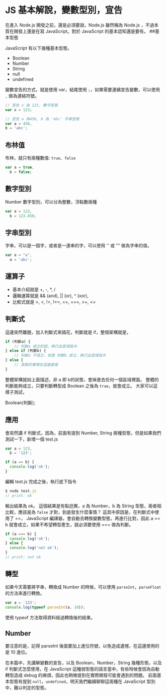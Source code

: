 # JS 基本解說，變數型別，宣告

在進入 Node.js 開發之前，還是必須要說，Node.js 雖然稱為 Node.js ，不過本質在開發上還是在寫 JavaScript。對於 JavaScript 的基本認知還是要有。
##基本型態

JavaScript 有以下幾種基本型態。

* Boolean
* Number
* String
* null
* undefined

變數宣告的方式，就是使用 var，結尾使用 `;`，如果需要連續宣告變數，可以使用 `,` 做為連結符號。

```javascript
// 宣告 x 為 123, 數字型態
var x = 123;

// 宣告 a 為456, b 為 'abc' 字串型態
var a = 456,
b = 'abc';
```

## 布林值

布林，就只有兩種數值: `true`、`false`

```javascript
var a = true,
  b = false;
```

## 數字型別

Number 數字型別，可以分為整數，浮點數兩種

```javascript
var a = 123,
  b = 123.456;
```

## 字串型別

字串，可以是一個字，或者是一連串的字，可以使用 '' 或 "" 做為字串的值。

```javascript
var a = "a",
  a = 'abc';
```

## 運算子

* 基本介紹就是 +, -, *, /
* 邏輯運算就是 && (and), || (or), ^ (xor),
* 比較式就是 >, <, !=, !==, ==, ===, >=, <=

## 判斷式

這邊突然離題，加入判斷式來插花，判斷就是 if，整個架構就是，

```javascript
if (判斷a) {
    // 判斷a 成立的話，執行此區域指令
} else if (判斷b) {
    // 判斷a 不成立，但是 判斷b 成立，執行此區域指令
} else {
    // 其餘的事情在這邊處理
}
```

整體架構就如上面描述，非 a 即 b的狀態，會掉進去任何一個區域裡面。
整體的判斷能夠成立，只要判斷轉型成 Boolean 之後為 `true`，就會成立。
大家可以這樣子測試，

Boolean(判斷);

## 應用

會突然講 if 判斷式，因為，前面有提到 Number, String 兩種型態，但是如果我們測試一下，新增一個 test.js

```javascript
var a = 123,
  b = '123';

if (a == b) {
  console.log('ok');
}
```

編輯 test.js 完成之後，執行底下指令

```javascript
$ node test.js
// print: ok
```

輸出結果為 ok。
這個結果是有點迥異，a 為 Number，b 為 String 型態，兩者相比較，應該是為 `false` 才對，到底發生什麼事情？
這其中原因是，在判斷式中使用了 ==， JavaScript 編譯器，會自動去轉換變數型態，再進行比對，因此 a == b 就會成立，如果不希望轉型產生，就必須要使用 === 做為判斷。

```javascript
if (a === b) {
  console.log('ok');
} else {
  console.log('not ok');
}
// print: not ok
```

## 轉型

如果今天需要將字串，轉換成 Number 的時候，可以使用 `parseInt`，`parseFloat` 的方法來進行轉換。

```javascript
var a = '123';
console.log(typeof parseInt(a, 10));
```

使用 typeof 方法取得資料經過轉換後的結果。

## Number

要注意的是，記得 parseInt 後面要加上進位符號，以免造成遺憾，在這邊使用的是 10 進位。

在本篇中，先講解變數的宣告，以及 Boolean，Number，String 幾種形態，以及 if 判斷式怎麼使用，在 JavaScript 這種弱型態的語言當中，有些時候會因為自動轉型造成 debug 的麻煩，因此也稍微提到在實際開發可能會遇到的問題。
前面基本型態有提到 `null`，`undefined`，明天我們繼續聊聊這兩種在 JavaScript 型別中，難以判定的型態。

